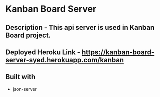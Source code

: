 # Kanban Board Server 

## Description - This api server is used in Kanban Board project.

## Deployed Heroku Link - https://kanban-board-server-syed.herokuapp.com/kanban

## Built with 

- json-server

